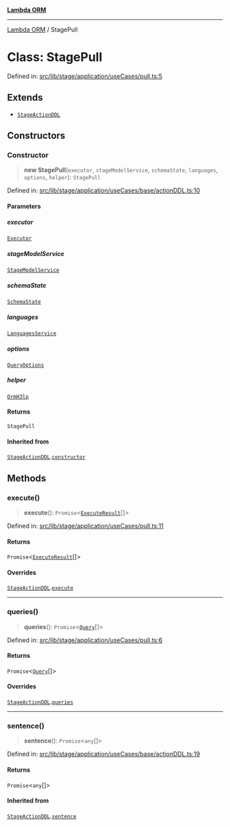 [**Lambda ORM**](../README.md)

***

[Lambda ORM](../README.md) / StagePull

# Class: StagePull

Defined in: [src/lib/stage/application/useCases/pull.ts:5](https://github.com/lambda-orm/lambdaorm/blob/c3a91c30fec1b72ec517236790b02085e94a7ae1/src/lib/stage/application/useCases/pull.ts#L5)

## Extends

- [`StageActionDDL`](StageActionDDL.md)

## Constructors

### Constructor

> **new StagePull**(`executor`, `stageModelService`, `schemaState`, `languages`, `options`, `helper`): `StagePull`

Defined in: [src/lib/stage/application/useCases/base/actionDDL.ts:10](https://github.com/lambda-orm/lambdaorm/blob/c3a91c30fec1b72ec517236790b02085e94a7ae1/src/lib/stage/application/useCases/base/actionDDL.ts#L10)

#### Parameters

##### executor

[`Executor`](../interfaces/Executor.md)

##### stageModelService

[`StageModelService`](StageModelService.md)

##### schemaState

[`SchemaState`](SchemaState.md)

##### languages

[`LanguagesService`](LanguagesService.md)

##### options

[`QueryOptions`](../interfaces/QueryOptions.md)

##### helper

[`OrmH3lp`](OrmH3lp.md)

#### Returns

`StagePull`

#### Inherited from

[`StageActionDDL`](StageActionDDL.md).[`constructor`](StageActionDDL.md#constructor)

## Methods

### execute()

> **execute**(): `Promise`\<[`ExecuteResult`](../interfaces/ExecuteResult.md)[]\>

Defined in: [src/lib/stage/application/useCases/pull.ts:11](https://github.com/lambda-orm/lambdaorm/blob/c3a91c30fec1b72ec517236790b02085e94a7ae1/src/lib/stage/application/useCases/pull.ts#L11)

#### Returns

`Promise`\<[`ExecuteResult`](../interfaces/ExecuteResult.md)[]\>

#### Overrides

[`StageActionDDL`](StageActionDDL.md).[`execute`](StageActionDDL.md#execute)

***

### queries()

> **queries**(): `Promise`\<[`Query`](Query.md)[]\>

Defined in: [src/lib/stage/application/useCases/pull.ts:6](https://github.com/lambda-orm/lambdaorm/blob/c3a91c30fec1b72ec517236790b02085e94a7ae1/src/lib/stage/application/useCases/pull.ts#L6)

#### Returns

`Promise`\<[`Query`](Query.md)[]\>

#### Overrides

[`StageActionDDL`](StageActionDDL.md).[`queries`](StageActionDDL.md#queries)

***

### sentence()

> **sentence**(): `Promise`\<`any`[]\>

Defined in: [src/lib/stage/application/useCases/base/actionDDL.ts:19](https://github.com/lambda-orm/lambdaorm/blob/c3a91c30fec1b72ec517236790b02085e94a7ae1/src/lib/stage/application/useCases/base/actionDDL.ts#L19)

#### Returns

`Promise`\<`any`[]\>

#### Inherited from

[`StageActionDDL`](StageActionDDL.md).[`sentence`](StageActionDDL.md#sentence)
